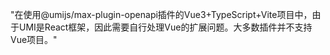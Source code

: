 "在使用@umijs/max-plugin-openapi插件的Vue3+TypeScript+Vite项目中，由于UMI是React框架，因此需要自行处理Vue的扩展问题。大多数插件并不支持Vue项目。"
